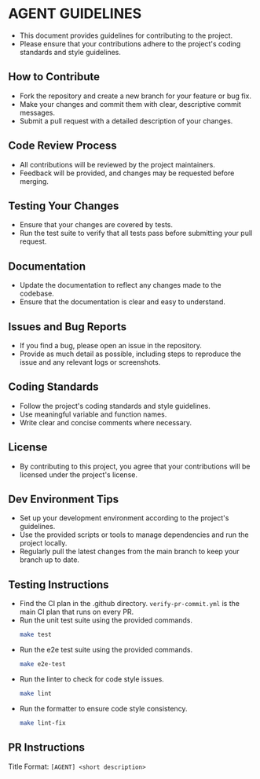 # AGENT GUIDELINES
- This document provides guidelines for contributing to the project.
- Please ensure that your contributions adhere to the project's coding standards and style guidelines.

## How to Contribute
- Fork the repository and create a new branch for your feature or bug fix.
- Make your changes and commit them with clear, descriptive commit messages.
- Submit a pull request with a detailed description of your changes.

## Code Review Process
- All contributions will be reviewed by the project maintainers.
- Feedback will be provided, and changes may be requested before merging.

## Testing Your Changes
- Ensure that your changes are covered by tests.
- Run the test suite to verify that all tests pass before submitting your pull request.

## Documentation
- Update the documentation to reflect any changes made to the codebase.
- Ensure that the documentation is clear and easy to understand.

## Issues and Bug Reports
- If you find a bug, please open an issue in the repository.
- Provide as much detail as possible, including steps to reproduce the issue and any relevant logs or screenshots.

## Coding Standards
- Follow the project's coding standards and style guidelines.
- Use meaningful variable and function names.
- Write clear and concise comments where necessary.

## License
- By contributing to this project, you agree that your contributions will be licensed under the project's license.

## Dev Environment Tips
- Set up your development environment according to the project's guidelines.
- Use the provided scripts or tools to manage dependencies and run the project locally.
- Regularly pull the latest changes from the main branch to keep your branch up to date.

## Testing Instructions
- Find the CI plan in the .github directory. `verify-pr-commit.yml` is the main CI plan that runs on every PR.
- Run the unit test suite using the provided commands.
    ```bash
    make test
    ```
- Run the e2e test suite using the provided commands.
    ```bash
    make e2e-test
    ```
- Run the linter to check for code style issues.
    ```bash
    make lint
    ```
- Run the formatter to ensure code style consistency.
    ```bash
    make lint-fix
    ```

## PR Instructions
Title Format: `[AGENT] <short description>`
